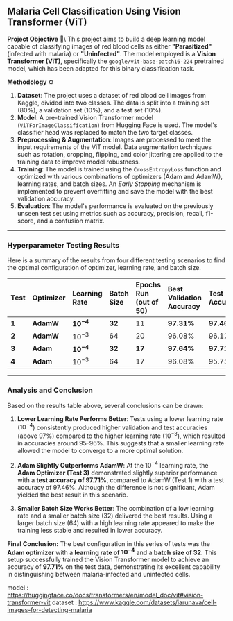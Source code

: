 ## Malaria Cell Classification Using Vision Transformer (ViT)

**Project Objective** 🔬\\
This project aims to build a deep learning model capable of classifying images of red blood cells as either **"Parasitized"** (infected with malaria) or **"Uninfected"**. The model employed is a **Vision Transformer (ViT)**, specifically the `google/vit-base-patch16-224` pretrained model, which has been adapted for this binary classification task.

**Methodology** ⚙️
1.  **Dataset**: The project uses a dataset of red blood cell images from Kaggle, divided into two classes. The data is split into a training set (80%), a validation set (10%), and a test set (10%).
2.  **Model**: A pre-trained Vision Transformer model (`ViTForImageClassification`) from Hugging Face is used. The model's classifier head was replaced to match the two target classes.
3.  **Preprocessing & Augmentation**: Images are processed to meet the input requirements of the ViT model. Data augmentation techniques such as rotation, cropping, flipping, and color jittering are applied to the training data to improve model robustness.
4.  **Training**: The model is trained using the `CrossEntropyLoss` function and optimized with various combinations of optimizers (Adam and AdamW), learning rates, and batch sizes. An *Early Stopping* mechanism is implemented to prevent overfitting and save the model with the best validation accuracy.
5.  **Evaluation**: The model's performance is evaluated on the previously unseen test set using metrics such as accuracy, precision, recall, f1-score, and a confusion matrix.

---

### Hyperparameter Testing Results

Here is a summary of the results from four different testing scenarios to find the optimal configuration of optimizer, learning rate, and batch size.

| Test | Optimizer | Learning Rate | Batch Size | Epochs Run (out of 50) | Best Validation Accuracy | Test Accuracy |
| :--- | :--- | :--- | :--- | :--- | :--- | :--- |
| **1** | **AdamW** | **$10^{-4}$** | **32** | 11 | **97.31%** | **97.46%** |
| **2** | **AdamW** | $10^{-3}$ | 64 | 20 | 96.08% | 96.12% |
| **3** | **Adam** | **$10^{-4}$** | **32** | **17** | **97.64%** | **97.71%** |
| **4** | **Adam** | $10^{-3}$ | 64 | 17 | 96.08% | 95.75% |

---

### Analysis and Conclusion

Based on the results table above, several conclusions can be drawn:

1.  **Lower Learning Rate Performs Better**: Tests using a lower learning rate ($10^{-4}$) consistently produced higher validation and test accuracies (above 97%) compared to the higher learning rate ($10^{-3}$), which resulted in accuracies around 95-96%. This suggests that a smaller learning rate allowed the model to converge to a more optimal solution.

2.  **Adam Slightly Outperforms AdamW**: At the $10^{-4}$ learning rate, the **Adam Optimizer (Test 3)** demonstrated slightly superior performance with a **test accuracy of 97.71%**, compared to AdamW (Test 1) with a test accuracy of 97.46%. Although the difference is not significant, Adam yielded the best result in this scenario.

3.  **Smaller Batch Size Works Better**: The combination of a low learning rate and a smaller batch size (32) delivered the best results. Using a larger batch size (64) with a high learning rate appeared to make the training less stable and resulted in lower accuracy.

**Final Conclusion:**
The best configuration in this series of tests was the **Adam optimizer** with a **learning rate of $10^{-4}$** and a **batch size of 32**. This setup successfully trained the Vision Transformer model to achieve an accuracy of **97.71%** on the test data, demonstrating its excellent capability in distinguishing between malaria-infected and uninfected cells.

model : https://huggingface.co/docs/transformers/en/model_doc/vit#vision-transformer-vit
dataset : https://www.kaggle.com/datasets/iarunava/cell-images-for-detecting-malaria
